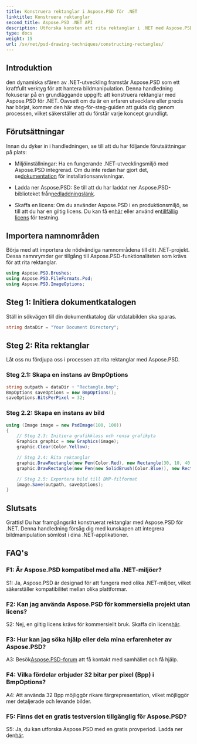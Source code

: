 ```yaml
---
title: Konstruera rektanglar i Aspose.PSD för .NET
linktitle: Konstruera rektanglar
second_title: Aspose.PSD .NET API
description: Utforska konsten att rita rektanglar i .NET med Aspose.PSD. Följ vår steg-för-steg-guide för sömlös integration. Höj ditt bildmanipuleringsspel utan ansträngning.
type: docs
weight: 15
url: /sv/net/psd-drawing-techniques/constructing-rectangles/
---
```

## Introduktion

den dynamiska sfären av .NET-utveckling framstår Aspose.PSD som ett kraftfullt verktyg för att hantera bildmanipulation. Denna handledning fokuserar på en grundläggande uppgift: att konstruera rektanglar med Aspose.PSD för .NET. Oavsett om du är en erfaren utvecklare eller precis har börjat, kommer den här steg-för-steg-guiden att guida dig genom processen, vilket säkerställer att du förstår varje koncept grundligt.

## Förutsättningar

Innan du dyker in i handledningen, se till att du har följande förutsättningar på plats:

-  Miljöinställningar: Ha en fungerande .NET-utvecklingsmiljö med Aspose.PSD integrerad. Om du inte redan har gjort det, se[dokumentation](https://reference.aspose.com/psd/net/) för installationsanvisningar.

-  Ladda ner Aspose.PSD: Se till att du har laddat ner Aspose.PSD-biblioteket från[nedladdningslänk](https://releases.aspose.com/psd/net/).

-  Skaffa en licens: Om du använder Aspose.PSD i en produktionsmiljö, se till att du har en giltig licens. Du kan få en[här](https://purchase.aspose.com/buy) eller använd en[tillfällig licens](https://purchase.aspose.com/temporary-license/) för testning.

## Importera namnområden

Börja med att importera de nödvändiga namnområdena till ditt .NET-projekt. Dessa namnrymder ger tillgång till Aspose.PSD-funktionaliteten som krävs för att rita rektanglar.

```csharp
using Aspose.PSD.Brushes;
using Aspose.PSD.FileFormats.Psd;
using Aspose.PSD.ImageOptions;
```

## Steg 1: Initiera dokumentkatalogen

Ställ in sökvägen till din dokumentkatalog där utdatabilden ska sparas.

```csharp
string dataDir = "Your Document Directory";
```

## Steg 2: Rita rektanglar

Låt oss nu fördjupa oss i processen att rita rektanglar med Aspose.PSD.

### Steg 2.1: Skapa en instans av BmpOptions

```csharp
string outpath = dataDir + "Rectangle.bmp";
BmpOptions saveOptions = new BmpOptions();
saveOptions.BitsPerPixel = 32;
```

### Steg 2.2: Skapa en instans av bild

```csharp
using (Image image = new PsdImage(100, 100))
{
    // Steg 2.3: Initiera grafikklass och rensa grafikyta
    Graphics graphic = new Graphics(image);
    graphic.Clear(Color.Yellow);

    // Steg 2.4: Rita rektanglar
    graphic.DrawRectangle(new Pen(Color.Red), new Rectangle(30, 10, 40, 80));
    graphic.DrawRectangle(new Pen(new SolidBrush(Color.Blue)), new Rectangle(10, 30, 80, 40));

    // Steg 2.5: Exportera bild till BMP-filformat
    image.Save(outpath, saveOptions);
}
```

## Slutsats

Grattis! Du har framgångsrikt konstruerat rektanglar med Aspose.PSD för .NET. Denna handledning försåg dig med kunskapen att integrera bildmanipulation sömlöst i dina .NET-applikationer.

## FAQ's

### F1: Är Aspose.PSD kompatibel med alla .NET-miljöer?

S1: Ja, Aspose.PSD är designad för att fungera med olika .NET-miljöer, vilket säkerställer kompatibilitet mellan olika plattformar.

### F2: Kan jag använda Aspose.PSD för kommersiella projekt utan licens?

 S2: Nej, en giltig licens krävs för kommersiellt bruk. Skaffa din licens[här](https://purchase.aspose.com/buy).

### F3: Hur kan jag söka hjälp eller dela mina erfarenheter av Aspose.PSD?

 A3: Besök[Aspose.PSD-forum](https://forum.aspose.com/c/psd/34) att få kontakt med samhället och få hjälp.

### F4: Vilka fördelar erbjuder 32 bitar per pixel (Bpp) i BmpOptions?

A4: Att använda 32 Bpp möjliggör rikare färgrepresentation, vilket möjliggör mer detaljerade och levande bilder.

### F5: Finns det en gratis testversion tillgänglig för Aspose.PSD?

 S5: Ja, du kan utforska Aspose.PSD med en gratis provperiod. Ladda ner den[här](https://releases.aspose.com/).